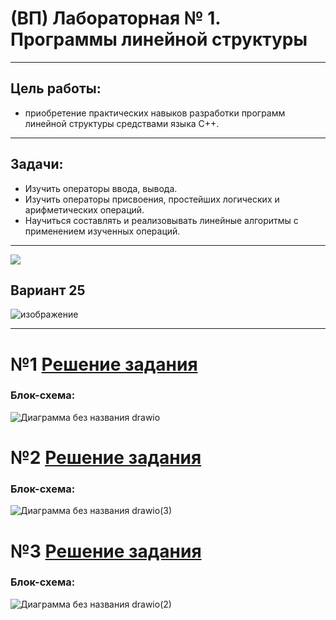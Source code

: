 # (ВП) Лабораторная № 1. Программы линейной структуры
-----------

## Цель работы: 
* приобретение практических навыков разработки
программ линейной структуры средствами языка С++.
-----------
## Задачи:
* Изучить операторы ввода, вывода.
* Изучить операторы присвоения, простейших логических и
арифметических операций.
* Научиться составлять и реализовывать линейные алгоритмы
с применением изученных операций.
-----------
<img src="https://i.giphy.com/media/v1.Y2lkPTc5MGI3NjExcmFvNWkwam9lNmxubDJvNnM1NnU0bnJzczNrc2U4Z3NlemlzNnV5YiZlcD12MV9pbnRlcm5hbF9naWZfYnlfaWQmY3Q9Zw/rhZr8u3cvxe0ksf1ej/giphy.gif"></img>
## Вариант 25 
![изображение](https://github.com/user-attachments/assets/5e994f2a-b5ef-4436-9810-dbfea04bc7ed)

-----------
# №1 [Решение задания](https://github.com/Ms1black/lab_1/blob/master/lab_1/1.cpp)
### Блок-схема:
![Диаграмма без названия drawio](https://github.com/user-attachments/assets/4ee8bbc3-4c25-473f-90b5-996ef185ddcf)

# №2 [Решение задания](https://github.com/Ms1black/lab_1/blob/master/lab_1/2.cpp)
### Блок-схема:
![Диаграмма без названия drawio(3)](https://github.com/user-attachments/assets/d569676d-9ae8-4e42-9637-c504d53a328c)

# №3 [Решение задания](https://github.com/Ms1black/lab_1/blob/master/lab_1/3.cpp)
### Блок-схема:
![Диаграмма без названия drawio(2)](https://github.com/user-attachments/assets/bd387514-4f6b-474c-94ea-e10c098ec443)

